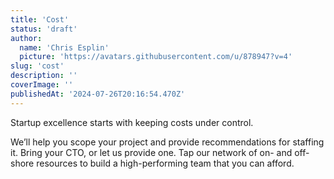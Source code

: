 ```yaml
---
title: 'Cost'
status: 'draft'
author:
  name: 'Chris Esplin'
  picture: 'https://avatars.githubusercontent.com/u/878947?v=4'
slug: 'cost'
description: ''
coverImage: ''
publishedAt: '2024-07-26T20:16:54.470Z'
---
```


Startup excellence starts with keeping costs under control.

We’ll help you scope your project and provide recommendations for staffing it. Bring your CTO, or let us provide one. Tap our network of on- and off-shore resources to build a high-performing team that you can afford.